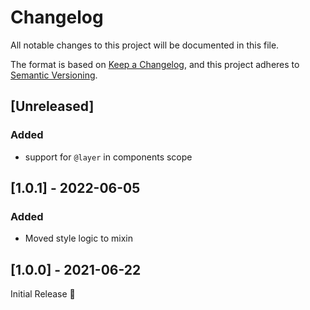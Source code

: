 # Changelog
All notable changes to this project will be documented in this file.

The format is based on [Keep a Changelog](https://keepachangelog.com/en/1.0.0/),
and this project adheres to [Semantic Versioning](https://semver.org/spec/v2.0.0.html).

## [Unreleased]

### Added
- support for `@layer` in components scope

## [1.0.1] - 2022-06-05
### Added
- Moved style logic to mixin

## [1.0.0] - 2021-06-22
Initial Release 🎉
